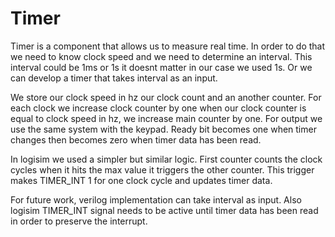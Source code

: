 # Timer
Timer is a component that allows us to measure real time. In order to do that we need to know clock speed and we need to determine an interval. This interval could be 1ms or 1s it doesnt matter in our case we used 1s. Or we can develop a timer that takes interval as an input.

We store our clock speed in hz our clock count and an another counter. For each clock we increase clock counter by one when our clock counter is equal to clock speed in hz, we increase main counter by one. For output we use the same system with the keypad. Ready bit becomes one when timer changes then becomes zero when timer data has been read.

In logisim we used a simpler but similar logic. First counter counts the clock cycles when it hits the max value it triggers the other counter. This trigger makes TIMER_INT 1 for one clock cycle and updates timer data.

For future work, verilog implementation can take interval as input. Also logisim TIMER_INT signal needs to be active until timer data has been read in order to preserve the interrupt. 